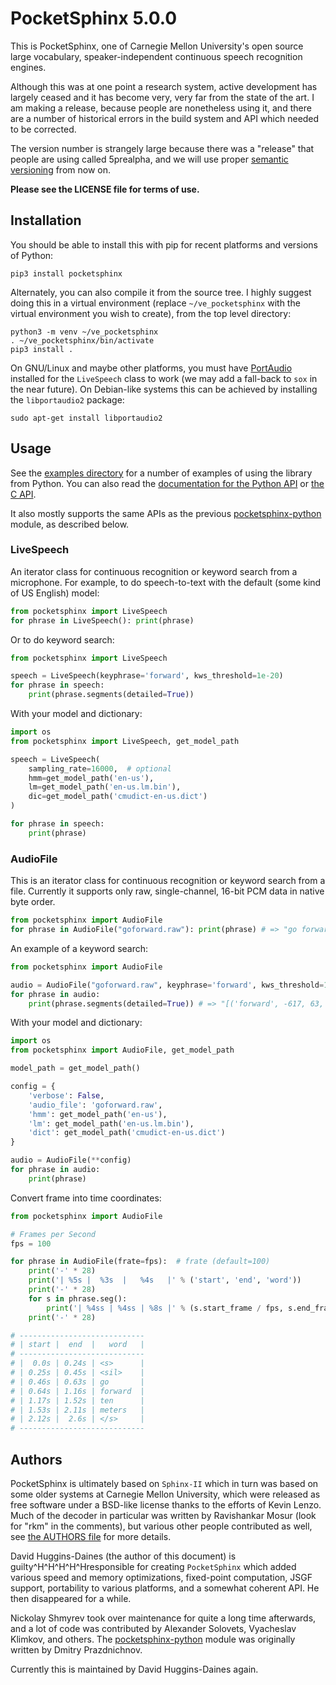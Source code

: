 PocketSphinx 5.0.0
==================

This is PocketSphinx, one of Carnegie Mellon University's open source large
vocabulary, speaker-independent continuous speech recognition engines.

Although this was at one point a research system, active development
has largely ceased and it has become very, very far from the state of
the art.  I am making a release, because people are nonetheless using
it, and there are a number of historical errors in the build system
and API which needed to be corrected.

The version number is strangely large because there was a "release"
that people are using called 5prealpha, and we will use proper
[semantic versioning](https://semver.org/) from now on.

**Please see the LICENSE file for terms of use.**

Installation
------------

You should be able to install this with pip for recent platforms and
versions of Python:

    pip3 install pocketsphinx

Alternately, you can also compile it from the source tree.  I highly
suggest doing this in a virtual environment (replace
`~/ve_pocketsphinx` with the virtual environment you wish to create),
from the top level directory:

    python3 -m venv ~/ve_pocketsphinx
    . ~/ve_pocketsphinx/bin/activate
    pip3 install .

On GNU/Linux and maybe other platforms, you must have
[PortAudio](http://www.portaudio.com/) installed for the `LiveSpeech`
class to work (we may add a fall-back to `sox` in the near future).
On Debian-like systems this can be achieved by installing the
`libportaudio2` package:

    sudo apt-get install libportaudio2

Usage
-----

See the [examples directory](../examples/) for a number of examples of
using the library from Python.  You can also read the [documentation
for the Python API](https://pocketsphinx.readthedocs.io) or [the C
API](https://cmusphinx.github.io/doc/pocketsphinx/).

It also mostly supports the same APIs as the previous
[pocketsphinx-python](https://github.com/bambocher/pocketsphinx-python)
module, as described below.

### LiveSpeech

An iterator class for continuous recognition or keyword search from a
microphone.  For example, to do speech-to-text with the default (some
kind of US English) model:

```python
from pocketsphinx import LiveSpeech
for phrase in LiveSpeech(): print(phrase)
```

Or to do keyword search:

```python
from pocketsphinx import LiveSpeech

speech = LiveSpeech(keyphrase='forward', kws_threshold=1e-20)
for phrase in speech:
    print(phrase.segments(detailed=True))
```

With your model and dictionary:

```python
import os
from pocketsphinx import LiveSpeech, get_model_path

speech = LiveSpeech(
    sampling_rate=16000,  # optional
    hmm=get_model_path('en-us'),
    lm=get_model_path('en-us.lm.bin'),
    dic=get_model_path('cmudict-en-us.dict')
)

for phrase in speech:
    print(phrase)
```

### AudioFile

This is an iterator class for continuous recognition or keyword search
from a file.  Currently it supports only raw, single-channel, 16-bit
PCM data in native byte order.

```python
from pocketsphinx import AudioFile
for phrase in AudioFile("goforward.raw"): print(phrase) # => "go forward ten meters"
```

An example of a keyword search:

```python
from pocketsphinx import AudioFile

audio = AudioFile("goforward.raw", keyphrase='forward', kws_threshold=1e-20)
for phrase in audio:
    print(phrase.segments(detailed=True)) # => "[('forward', -617, 63, 121)]"
```

With your model and dictionary:

```python
import os
from pocketsphinx import AudioFile, get_model_path

model_path = get_model_path()

config = {
    'verbose': False,
    'audio_file': 'goforward.raw',
    'hmm': get_model_path('en-us'),
    'lm': get_model_path('en-us.lm.bin'),
    'dict': get_model_path('cmudict-en-us.dict')
}

audio = AudioFile(**config)
for phrase in audio:
    print(phrase)
```

Convert frame into time coordinates:

```python
from pocketsphinx import AudioFile

# Frames per Second
fps = 100

for phrase in AudioFile(frate=fps):  # frate (default=100)
    print('-' * 28)
    print('| %5s |  %3s  |   %4s   |' % ('start', 'end', 'word'))
    print('-' * 28)
    for s in phrase.seg():
        print('| %4ss | %4ss | %8s |' % (s.start_frame / fps, s.end_frame / fps, s.word))
    print('-' * 28)

# ----------------------------
# | start |  end  |   word   |
# ----------------------------
# |  0.0s | 0.24s | <s>      |
# | 0.25s | 0.45s | <sil>    |
# | 0.46s | 0.63s | go       |
# | 0.64s | 1.16s | forward  |
# | 1.17s | 1.52s | ten      |
# | 1.53s | 2.11s | meters   |
# | 2.12s |  2.6s | </s>     |
# ----------------------------
```

Authors
-------

PocketSphinx is ultimately based on `Sphinx-II` which in turn was
based on some older systems at Carnegie Mellon University, which were
released as free software under a BSD-like license thanks to the
efforts of Kevin Lenzo.  Much of the decoder in particular was written
by Ravishankar Mosur (look for "rkm" in the comments), but various
other people contributed as well, see [the AUTHORS file](./AUTHORS)
for more details.

David Huggins-Daines (the author of this document) is
guilty^H^H^H^H^Hresponsible for creating `PocketSphinx` which added
various speed and memory optimizations, fixed-point computation, JSGF
support, portability to various platforms, and a somewhat coherent
API.  He then disappeared for a while.

Nickolay Shmyrev took over maintenance for quite a long time
afterwards, and a lot of code was contributed by Alexander Solovets,
Vyacheslav Klimkov, and others.  The
[pocketsphinx-python](https://github.com/bambocher/pocketsphinx-python)
module was originally written by Dmitry Prazdnichnov.

Currently this is maintained by David Huggins-Daines again.
